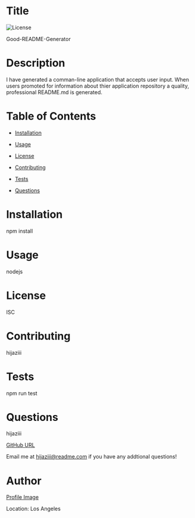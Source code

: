 

# Title
![License](https://img.shields.io/badge/License-ISC-blue.svg)

Good-README-Generator


# Description

 I have generated a comman-line application that accepts user input. When users promoted for information about thier application repository a quality, professional README.md is generated.

# Table of Contents


* [Installation](#installation)

* [Usage](#usage)

* [License](#license)

* [Contributing](#contributing)

* [Tests](#tests)

* [Questions](#questions)

# Installation

npm install

# Usage

nodejs

# License

ISC

# Contributing

hijaziii

# Tests

npm run test

# Questions

hijaziii

[GitHub URL](https://github.com/hijaziii)

Email me at hijaziii@readme.com if you have any addtional questions!

# Author

[Profile Image](https://avatars1.githubusercontent.com/u/62193882?v=4) 

Location: Los Angeles



